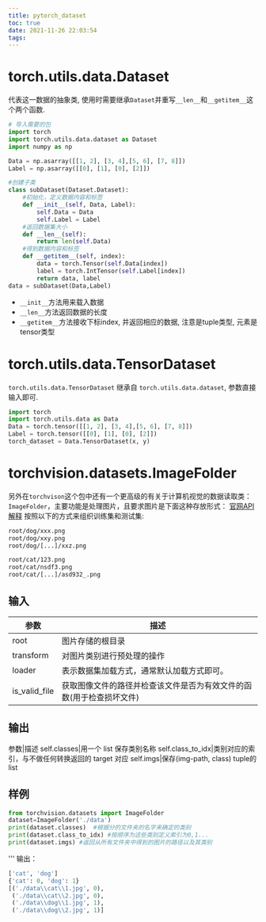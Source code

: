 ```yaml
---
title: pytorch_dataset
toc: true
date: 2021-11-26 22:03:54
tags:
---
```



# torch.utils.data.Dataset
代表这一数据的抽象类, 使用时需要继承`Dataset`并重写`__len__`和`__getitem__`这个两个函数.

```python
# 导入需要的包
import torch
import torch.utils.data.dataset as Dataset
import numpy as np

Data = np.asarray([[1, 2], [3, 4],[5, 6], [7, 8]])
Label = np.asarray([[0], [1], [0], [2]])

#创建子类
class subDataset(Dataset.Dataset):
    #初始化，定义数据内容和标签
    def __init__(self, Data, Label):
        self.Data = Data
        self.Label = Label
    #返回数据集大小
    def __len__(self):
        return len(self.Data)
    #得到数据内容和标签
    def __getitem__(self, index):
        data = torch.Tensor(self.Data[index])
        label = torch.IntTensor(self.Label[index])
        return data, label
data = subDataset(Data,Label)
```

- `__init__`方法用来载入数据
- `__len__`方法返回数据的长度
- `__getitem__`方法接收下标index, 并返回相应的数据, 注意是tuple类型, 元素是tensor类型


# torch.utils.data.TensorDataset
`torch.utils.data.TensorDataset` 继承自 `torch.utils.data.dataset`, 参数直接输入即可.

```python
import torch
import torch.utils.data as Data
Data = torch.tensor([[1, 2], [3, 4],[5, 6], [7, 8]])
Label = torch.tensor([[0], [1], [0], [2]])
torch_dataset = Data.TensorDataset(x, y)
```

# torchvision.datasets.ImageFolder
另外在`torchvison`这个包中还有一个更高级的有关于计算机视觉的数据读取类：`ImageFolder`，主要功能是处理图片，且要求图片是下面这种存放形式：
[官网API解释](https://pytorch.org/vision/stable/datasets.html#torchvision.datasets.ImageFolder)
按照以下的方式来组织训练集和测试集:
```sh
root/dog/xxx.png
root/dog/xxy.png
root/dog/[...]/xxz.png

root/cat/123.png
root/cat/nsdf3.png
root/cat/[...]/asd932_.png
```

## 输入
参数|描述
--|--
root|图片存储的根目录
transform|对图片类别进行预处理的操作
loader|表示数据集加载方式，通常默认加载方式即可。
is_valid_file|获取图像文件的路径并检查该文件是否为有效文件的函数(用于检查损坏文件)

## 输出
参数|描述
self.classes|用一个 list 保存类别名称
self.class_to_idx|类别对应的索引，与不做任何转换返回的 target 对应
self.imgs|保存(img-path, class) tuple的 list

## 样例
```python
from torchvision.datasets import ImageFolder
dataset=ImageFolder('./data')
print(dataset.classes)  #根据分的文件夹的名字来确定的类别
print(dataset.class_to_idx) #按顺序为这些类别定义索引为0,1...
print(dataset.imgs) #返回从所有文件夹中得到的图片的路径以及其类别
```

'''
输出：
```python
['cat', 'dog']
{'cat': 0, 'dog': 1}
[('./data\\cat\\1.jpg', 0), 
 ('./data\\cat\\2.jpg', 0), 
 ('./data\\dog\\1.jpg', 1), 
 ('./data\\dog\\2.jpg', 1)]
```